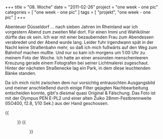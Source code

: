 +++
title = "08. Woche"
date = "2011-02-26"
project = "one week - one pic"
categories = [ "one week - one pic" ]
tags = [ "projekt", "one week - one pic" ]
+++

Abenteuer Düsseldorf ... nach sieben Jahren im Rheinland war ich vorgestern Abend zum zweiten Mal dort. Für einen Immi und Wahlkölner dürfte das ok sein. Ich war mit einer bezaubernden Frau zum Abendessen verabredet und der Abend wurde lang. Leider fuhr irgendwann spät in der Nacht keine Straßenbahn mehr, so daß ich mich fußwärts auf den Weg zum Bahnhof machen mußte. Und nur so kam ich morgens um 1:00 Uhr zu meinem Foto der Woche. Ich hatte an einer ansonsten menschenleeren Kreuzung gerade einem Fotografen bei seiner Lichtmalerei zugeschaut. Hinter der nächsten Straßenecke lag ein Park, in dem diese leuchtenden Bänke standen.

Da ich mich nicht zwischen dem nur vorsichtig entrauschten Ausgangsbild und meiner anschließend durch einige Filter gejagten Nachbearbeitung entscheiden konnte, gibt's diesmal quasi Original & Fälschung. Das Foto ist mit der Olympus PEN E-PL2 und einer alten Zuiko 28mm-Festbrennweite (ISO400, f2.8, 1/10 Sek.) aus der Hand geschossen.

{{<figure src="/images/1week1pic/20110226-004400-014.png" title="Leuchtbänke #1">}}
{{<figure src="/images/1week1pic/20110226-004400-014b.png" title="Leuchtbänke #2">}}
